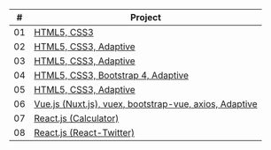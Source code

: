 
| #        | Project            
| ------------- |-------------| 
| 01 | [HTML5, CSS3 ](https://bek-app.github.io/golden/) |
| 02 | [HTML5, CSS3, Adaptive](https://bek-app.github.io/const/) |
| 03 | [HTML5, CSS3, Adaptive ](https://bek-app.github.io/creative/) |
| 04 | [HTML5, CSS3, Bootstrap 4, Adaptive](https://bek-app.github.io/abn/)|
| 05 | [HTML5, CSS3, Adaptive](http://bek-app.github.com/) |
| 06 | [Vue.js (Nuxt.js), vuex, bootstrap-vue, axios, Adaptive](https://nuxt-project-ps5.herokuapp.com/) |
| 07 | [React.js (Calculator) ](https://calculator-app-reactjs.herokuapp.com/) |  
| 08 | [React.js (React-Twitter) ](https://react-twitterapp.herokuapp.com/) |  


